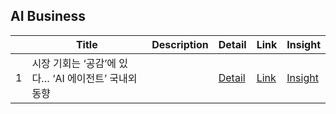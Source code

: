 ## AI Business
||Title|Description|Detail|Link|Insight|
|-|---|---|---|---|---|
|1|시장 기회는 ‘공감’에 있다… ‘AI 에이전트’ 국내외 동향 | |[Detail]()|[Link](https://ditoday.com/%ea%b3%b5%ea%b0%90-%ea%b0%90%ec%84%b1-%ea%b8%b0%ec%88%a0%eb%a1%9c-%eb%82%98%ec%95%84%ea%b0%80%eb%8a%94-%ec%9d%b8%ea%b3%b5%ec%a7%80%eb%8a%a5-%eb%94%94%ec%a7%80%ed%84%b8-%ec%97%90%ec%9d%b4%ec%a0%84/)|[Insight](https://github.com/comejtome508/Human_AI-Agents_Teaming/blob/main/05-Agent_ux/Insights/%EC%8B%9C%EC%9E%A5%20%EA%B8%B0%ED%9A%8C%EB%8A%94%20%E2%80%98%EA%B3%B5%EA%B0%90%E2%80%99%EC%97%90%20%EC%9E%88%EB%8B%A4%E2%80%A6%20%E2%80%98AI%20%EC%97%90%EC%9D%B4%EC%A0%84%ED%8A%B8%E2%80%99%20%EA%B5%AD%EB%82%B4%EC%99%B8%20%EB%8F%99%ED%96%A5.md)|

